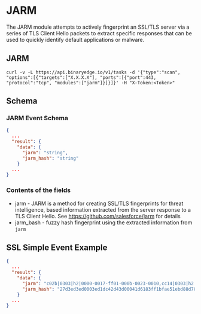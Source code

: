 # JARM

The JARM module attempts to actively fingerprint an SSL/TLS server via a series of TLS Client Hello packets to extract specific responses that can be used to quickly identify default applications or malware.

## JARM

```
curl -v -L https://api.binaryedge.io/v1/tasks -d '{"type":"scan", "options":[{"targets":["X.X.X.X"], "ports":[{"port":443, "protocol":"tcp", "modules":["jarm"]}]}]}' -H "X-Token:<Token>"
```

## Schema

### JARM Event Schema

```json
{
  ...
  "result": {
    "data": {
      "jarm": "string",
      "jarm_hash": "string"
    }
  ...
}
```

### Contents of the fields

* jarm - JARM is a method for creating SSL/TLS fingerprints for threat intelligence, based information extracted from the server response to a TLS Client Hello. See https://github.com/salesforce/jarm for details
* jarm_bash - fuzzy hash fingerprint using the extracted information from `jarm`

## SSL Simple Event Example

```json
{
  ...
  "result": {
    "data": {
      "jarm": "c02b|0303|h2|0000-0017-ff01-000b-0023-0010,cc14|0303|h2|0000-0017-ff01-000b-0023-0010,cc14|0303|h2|0000-0017-ff01-000b-0023-0010,|||,cc14|0303||0000-0017-ff01-000b-0023,c009|0302|h2|0000-0017-ff01-000b-0023-0010,1302|0303||0033-002b,1303|0303||0033-002b,|||,1301|0303||0033-002b",
      "jarm_hash": "27d3ed3ed0003ed1dc42d43d00041d6183ff1bfae51ebd88d70384363d525c"
    }
  ...
}
```
